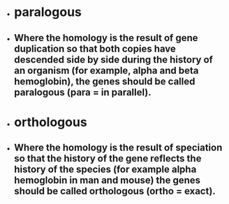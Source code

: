 >
- # **paralogous**
>> 
- ## Where the homology is the result of gene duplication so that both copies have descended side by side during the history of an organism (for example, alpha and beta hemoglobin), the genes should be called **paralogous** (para = in parallel).
>
- # **orthologous**
>> 
- ## Where the homology is the result of speciation so that the history of the gene reflects the history of the species (for example alpha hemoglobin in man and mouse) the genes should be called **orthologous** (ortho = exact).
